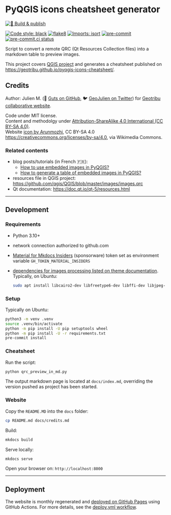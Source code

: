 # PyQGIS icons cheatsheet generator

[![🚀 Build & publish](https://github.com/geotribu/pyqgis-icons-cheatsheet/actions/workflows/deploy.yml/badge.svg)](https://github.com/geotribu/pyqgis-icons-cheatsheet/actions/workflows/deploy.yml)

[![Code style: black](https://img.shields.io/badge/code%20style-black-000000.svg)](https://github.com/psf/black)
[![flake8](https://img.shields.io/badge/linter-flake8-green)](https://flake8.pycqa.org/)
[![Imports: isort](https://img.shields.io/badge/%20imports-isort-%231674b1?style=flat&labelColor=ef8336)](https://pycqa.github.io/isort/)
[![pre-commit](https://img.shields.io/badge/pre--commit-enabled-brightgreen?logo=pre-commit&logoColor=white)](https://github.com/pre-commit/pre-commit)
[![pre-commit.ci status](https://results.pre-commit.ci/badge/github/geotribu/pyqgis-icons-cheatsheet/main.svg)](https://results.pre-commit.ci/latest/github/geotribu/pyqgis-icons-cheatsheet/main)

Script to convert a remote QRC (Qt Resources Collection files) into a markdown table to preview images.

This project covers [QGIS project](https://github.com/qgis/QGIS/) and generates a cheatsheet published on <https://geotribu.github.io/pyqgis-icons-cheatsheet/>.

## Credits

Author: Julien M. (:octopus: [Guts on GitHub](https://github.com/guts/), :bird: [GeoJulien on Twitter](https://twitter.com/geojulien/)) for [Geotribu collaborative website](http://geotribu.fr).

Code under MIT license.  
Content and methodolgy under [Attribution-ShareAlike 4.0 International (CC BY-SA 4.0)](https://creativecommons.org/licenses/by-sa/4.0/).  
Website [icon by Arunmozhi](https://commons.wikimedia.org/wiki/File:PyQgis_Logo_Illustration.png), CC BY-SA 4.0 <https://creativecommons.org/licenses/by-sa/4.0>, via Wikimedia Commons.

### Related contents

- blog posts/tutorials (in French :fr:):
    - [How to use embedded images in PyQGIS?](http://geotribu.fr/articles/2021/2021-01-19_pyqgis_utiliser_icones_integrees/)
    - [How to generate a table of embedded images in PyQGIS?](http://geotribu.fr/articles/2021/2021-02-02_pyqgis_previsualiser_images_integrees/)
- resources file in QGIS project: <https://github.com/qgis/QGIS/blob/master/images/images.qrc>
- Qt documentation: <https://doc.qt.io/qt-5/resources.html>

----

## Development

### Requirements

- Python 3.10+
- network connection authorized to github.com
- [Material for Mkdocs Insiders](https://squidfunk.github.io/mkdocs-material/insiders/) (sponsorware) token set as environment variable `GH_TOKEN_MATERIAL_INSIDERS`
- [dependencies for images processing listed on theme documentation](https://squidfunk.github.io/mkdocs-material/setup/dependencies/image-processing/). Typically, on Ubuntu:

    ```sh
    sudo apt install libcairo2-dev libfreetype6-dev libffi-dev libjpeg-dev libpng-dev libz-dev pngquant
    ```

### Setup

Typically on Ubuntu:

```sh
python3 -m venv .venv
source .venv/bin/activate
python -m pip install -U pip setuptools wheel
python -m pip install -U -r requirements.txt
pre-commit install
```

### Cheatsheet

Run the script:

```sh
python qrc_preview_in_md.py
```

The output markdown page is located at `docs/index.md`, overriding the version pushed as project has been started.

### Website

Copy the `README.MD` into the `docs` folder:

```sh
cp README.md docs/credits.md
```

Build:

```sh
mkdocs build
```

Serve locally:

```sh
mkdocs serve
```

Open your browser on: `http://localhost:8000`

----

## Deployment

The website is monthly regenerated and [deployed on GitHub Pages](https://geotribu.github.io/pyqgis-icons-cheatsheet/) using GitHub Actions. For more details, see the [deploy.yml workflow](https://github.com/geotribu/pyqgis-icons-cheatsheet/blob/51179754fca14ea993d84877714eeeb121cf4fcf/.github/workflows/deploy.yml).
